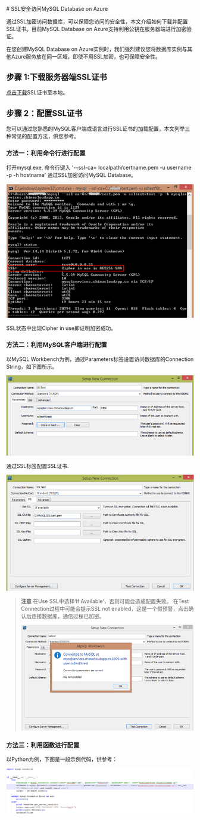 <properties linkid="" urlDisplayName="" pageTitle="如何使用SSL访问MySQL Database on Azure- Azure 微软云" metaKeywords="Azure 云，技术文档，文档与资源，MySQL,数据库，连接池，connection pool, Azure MySQL, MySQL PaaS,Azure MySQL PaaS, Azure MySQL Service, Azure RDS" description="
通过SSL加密访问数据库，可以保障您访问的安全性，本文介绍如何下载并配置SSL证书。目前MySQL Database on Azure支持利用公钥在服务器端进行加密验证。" metaCanonical="" services="MySQL" documentationCenter="Services" title="" authors="" solutions="" manager="" editor="" />

<tags ms.service="mysql" ms.date="" wacn.date=""/>
# SSL安全访问MySQL Database on Azure<sup style="color: #a5ce00; font-weight: bold; text-transform: uppercase; font-family: '微软雅黑'; font-size: 20px;" class="wa-previewTag"></sup>


通过SSL加密访问数据库，可以保障您访问的安全性，本文介绍如何下载并配置SSL证书。目前MySQL Database on Azure支持利用公钥在服务器端进行加密验证。

在您创建MySQL Database on Azure实例时，我们强烈建议您将数据库实例与其他Azure服务放在同一区域，即使不用SSL加密，也可保障安全性。


## 步骤 1:下载服务器端SSL证书
[点击下载](http://dummy.com)SSL证书至本地。

## 步骤 2：配置SSL证书
您可以通过您熟悉的MySQL客户端或语言进行SSL证书的加载配置，本文列举三种常见的配置方法，供您参考。
### 方法一：利用命令行进行配置
打开mysql.exe, 命令行键入 '--ssl-ca= localpath/certname.pem -u username -p -h hostname' 通过SSL加密访问MySQL Database。

![mysql.exe访问数据库][1]

SSL状态中出现Cipher in use即证明加密成功。


### 方法二：利用MySQL客户端进行配置
以MySQL Workbench为例，通过Parameters标签设置访问数据库的Connection String，如下图所示。

![配置connection string][2]

通过SSL标签配置SSL证书.

![配置SSL证书][3]

>**注意** 在Use SSL中选择‘If Available’，否则可能会造成配置失败。 在Test Connection过程中可能会提示SSL not enabled，这是一个假预警，点击确认后连接数据库，通信过程已加密。
>
>![errormessage][4]
>

### 方法三：利用函数进行配置
以Python为例，下图是一段示例代码，供参考：

![python SSL访问][5]


<!--Image references-->
[1]: ./img/ssl-001.png
[2]: ./img/ssl-002.png
[3]: ./img/ssl-003.png
[4]: ./img/ssl-004.png
[5]: ./img/ssl-005.png
